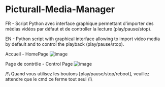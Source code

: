 # Picturall-Media-Manager

FR - Script Python avec interface graphique permettant d'importer des médias vidéos par défaut et de controller la lecture (play/pause/stop).

EN - Python script with graphical interface allowing to import video media by default and to control the playback (play/pause/stop).


Accueil - HomePage
![image](https://user-images.githubusercontent.com/86887250/203099151-abb8a2dc-414c-4e08-b65f-99a74ea38905.png)

Page de contrôle - Control Page
![image](https://user-images.githubusercontent.com/86887250/203099478-8b3dd9a2-65f1-4296-80e6-21aec8886858.png)


/!\ Quand vous utilisez les boutons [play/pause/stop/reboot], veuillez attendre que le cmd ce ferme tout seul /!\
